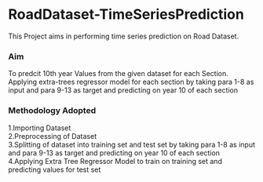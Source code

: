 <h1> RoadDataset-TimeSeriesPrediction </h1>

This Project aims in performing time series prediction on Road Dataset.

<h3> Aim </h3> 
To predcit 10th year Values from the given dataset for each Section.<br>
Applying extra-trees regressor model for each section by taking para 1-8 as input and para 9-13 as target and predicting on year 10 of each section

<h3>  Methodology Adopted </h3> 
1.Importing Dataset <br>
2.Preprocessing of Dataset<br>
3.Splitting of dataset into training set and test set by taking para 1-8 as input and para 9-13 as target and predicting on year 10 of each section<br>
4.Applying Extra Tree Regressor Model to train on training set and predicting values for test set<br>
